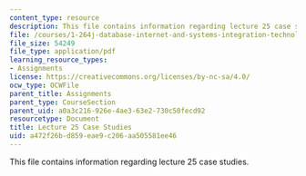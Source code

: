 ```yaml
---
content_type: resource
description: This file contains information regarding lecture 25 case studies.
file: /courses/1-264j-database-internet-and-systems-integration-technologies-fall-2013/a472f26bd859eae9c206aa505581ee46_MIT1_264JF13_L25_case.pdf
file_size: 54249
file_type: application/pdf
learning_resource_types:
- Assignments
license: https://creativecommons.org/licenses/by-nc-sa/4.0/
ocw_type: OCWFile
parent_title: Assignments
parent_type: CourseSection
parent_uid: a0a3c216-926e-4ae3-63e2-730c50fecd92
resourcetype: Document
title: Lecture 25 Case Studies
uid: a472f26b-d859-eae9-c206-aa505581ee46
---
```

This file contains information regarding lecture 25 case studies.